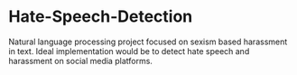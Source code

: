 # Hate-Speech-Detection
 Natural language processing project focused on sexism based harassment in text. Ideal implementation would be to detect hate speech and harassment on social media platforms.
